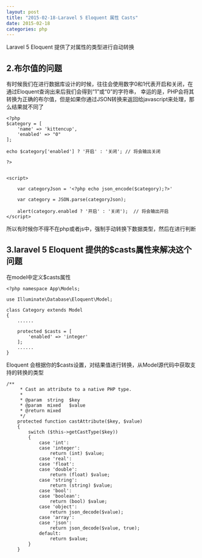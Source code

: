 ```yaml
---
layout: post
title: "2015-02-18-Laravel 5 Eloquent 属性 Casts"
date: 2015-02-18
categories: php
---
```


Laravel 5 Eloquent 提供了对属性的类型进行自动转换

2.布尔值的问题
--------
有时候我们在进行数据库设计的时候，往往会使用数字0和1代表开启和关闭，在通过Eloquent查询出来后我们会得到“1”或“0”的字符串，
幸运的是，PHP会将其转换为正确的布尔值，但是如果你通过JSON转换来返回给javascript来处理，那么结果就不同了

```
<?php
$category = [
    'name' => 'kittencup',
    'enabled' => "0"
];

echo $category['enabled'] ? '开启' : '关闭'; // 将会输出关闭

?>


<script>

    var categoryJson = '<?php echo json_encode($category);?>'

    var category = JSON.parse(categoryJson);

    alert(category.enabled ? '开启' : '关闭');  // 将会输出开启
</script>

```
所以有时候你不得不在php或者js中，强制手动转换下数据类型，然后在进行判断


3.laravel 5 Eloquent 提供的$casts属性来解决这个问题
--------

在model中定义$casts属性

```
<?php namespace App\Models;

use Illuminate\Database\Eloquent\Model;

class Category extends Model
{
	......
	
	protected $casts = [
		'enabled' => 'integer'
	];
    ......
}

```
Eloquent 会根据你的$casts设置，对结果值进行转换，从Model源代码中获取支持的转换的类型

```
/**
	 * Cast an attribute to a native PHP type.
	 *
	 * @param  string  $key
	 * @param  mixed   $value
	 * @return mixed
	 */
	protected function castAttribute($key, $value)
	{
		switch ($this->getCastType($key))
		{
			case 'int':
			case 'integer':
				return (int) $value;
			case 'real':
			case 'float':
			case 'double':
				return (float) $value;
			case 'string':
				return (string) $value;
			case 'bool':
			case 'boolean':
				return (bool) $value;
			case 'object':
				return json_decode($value);
			case 'array':
			case 'json':
				return json_decode($value, true);
			default:
				return $value;
		}
	}
```
